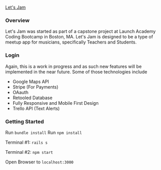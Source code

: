 [Let's Jam](http://letsjamapp.herokuapp.com)


### Overview
Let's Jam was started as part of a capstone project at Launch Academy Coding Bootcamp in Boston, MA. Let's Jam is designed to be a type of meetup app for musicians, specifically Teachers and Students. 

### Login
[](https://media.giphy.com/media/1VpsUcueR32oM/giphy.gif)




Again, this is a work in progress and as such new features will be implemented in the near future. Some of those technologies include

* Google Maps API
* Stripe (For Payments)
* OAauth
* Retooled Database
* Fully Responsive and Mobile First Design
* Trello API (Text Alerts)



### Getting Started

Run ```bundle install```
Run ```npm install```

Terminal #1:
  ```rails s```
  
Terminal #2:
  ```npm start```
  
  Open Browser to ```localhost:3000```

